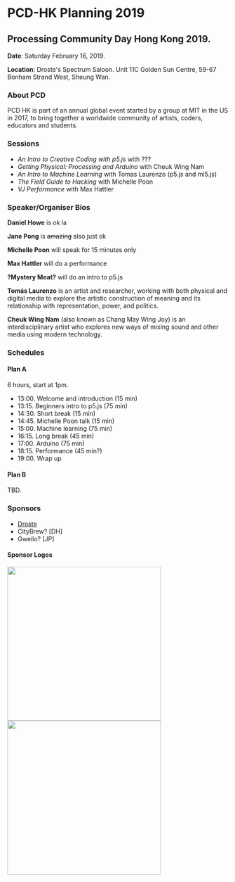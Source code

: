 # PCD-HK Planning 2019

## Processing Community Day Hong Kong 2019. 

**Date**: Saturday February 16, 2019. 

**Location**: Droste's Spectrum Saloon. Unit 11C
    Golden Sun Centre, 59-67 Bonham Strand West, Sheung Wan.

### About PCD
PCD HK is part of an annual global event started by a group at MIT in the US in 2017, to bring together a worldwide community of artists, coders, educators and students.

### Sessions
- _An Intro to Creative Coding with p5.js_ with ???
- _Getting Physical: Processing and Arduino_ with Cheuk Wing Nam
- _An Intro to Machine Learning_ with Tomas Laurenzo (p5.js and ml5.js)
- _The Field Guide to Hacking_ with Michelle Poon
- _VJ Performance_ with Max Hattler

### Speaker/Organiser Bios

**Daniel Howe** is ok la

**Jane Pong** is ~~amazing~~ also just ok

**Michelle Poon** will speak for 15 minutes only


**Max Hattler** will do a performance

**?Mystery Meat?** will do an intro to p5.js

**Tomás Laurenzo** is an artist and researcher, working with both physical and digital media to explore the artistic construction of meaning and its relationship with representation, power, and politics.

**Cheuk Wing Nam** (also known as Chang May Wing Joy) is an interdisciplinary artist who explores new ways of mixing sound and other media using modern technology.

### Schedules

#### Plan A
6 hours, start at 1pm. 
- 13:00. Welcome and introduction (15 min)
- 13:15. Beginners intro to p5.js (75 min)
- 14:30. Short break (15 min)
- 14:45. Michelle Poon talk (15 min)
- 15:00. Machine learning (75 min)
- 16:15. Long break (45 min)
- 17:00. Arduino (75 min)
- 18:15. Performance (45 min?)
- 19:00. Wrap up

#### Plan B
TBD.

### Sponsors
- [Droste](http://droste.hk/)
- CityBrew? [DH]
- Gweilo? [JP] 

#### Sponsor Logos

<div align="left">
  <a href="http://droste.hk/">
    <img src="http://droste.hk/img/logo/droste_logo.png" width="350px"/><br>
    <img src="http://rednoise.org/ftp/droste.jpg" width="350px"/>
  </a>
</div>

